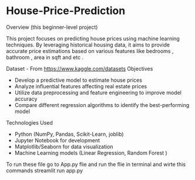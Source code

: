 # House-Price-Prediction
 Overview  (this beginner-level project) 

This project focuses on predicting house prices using machine learning techniques. By leveraging historical housing data, it aims to provide accurate price estimations based on various features like bedrooms , bathroom , area in sqft and etc . 

Dataset - From https://www.kaggle.com/datasets
Objectives
- Develop a predictive model to estimate house prices
- Analyze influential features affecting real estate prices
- Utilize data preprocessing and feature engineering to improve model accuracy
- Compare different regression algorithms to identify the best-performing model

Technologies Used
- Python (NumPy, Pandas, Scikit-Learn, joblib) 
- Jupyter Notebook for development
- Matplotlib/Seaborn for data visualization
- Machine Learning models (Linear Regression, Random Forest )

To run these file go to App.py flie and run the flie in terminal and wirte this commands
 streamlit run  app.py
